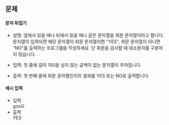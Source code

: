 ## 문제

#### 문자 뒤집기
- 설명: 앞에서 읽을 때나 뒤에서 읽을 때나 같은 문자열을 회문 문자열이라고 합니다. 문자열이 입력되면 해당 문자열이 회문 문자열이면 "YES", 회문 문자열이 아니면 “NO"를 출력하는 프로그램을 작성하세요. 단 회문을 검사할 때 대소문자를 구분하지 않습니다.

- 입력: 첫 줄에 길이 100을 넘지 않는 공백이 없는 문자열이 주어집니다.

- 출력: 첫 번째 줄에 회문 문자열인지의 결과를 YES 또는 NO로 출력합니다.

#### 예시 입력
- 입력   
gooG
- 출력  
YES